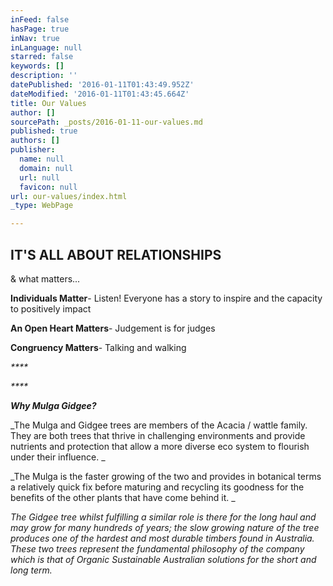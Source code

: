 ```yaml
---
inFeed: false
hasPage: true
inNav: true
inLanguage: null
starred: false
keywords: []
description: ''
datePublished: '2016-01-11T01:43:49.952Z'
dateModified: '2016-01-11T01:43:45.664Z'
title: Our Values
author: []
sourcePath: _posts/2016-01-11-our-values.md
published: true
authors: []
publisher:
  name: null
  domain: null
  url: null
  favicon: null
url: our-values/index.html
_type: WebPage

---
```

## IT'S ALL ABOUT RELATIONSHIPS

& what matters... 

**Individuals Matter**- Listen! Everyone has a
story to inspire and the capacity to positively impact

**An Open Heart Matters**- Judgement is for
judges

**Congruency Matters**- Talking and walking

_****_

_****_

_**Why Mulga Gidgee?**_

_The Mulga and Gidgee trees are members of
the Acacia / wattle family. They are both trees that thrive in challenging
environments and provide nutrients and protection that allow a more diverse eco
system to flourish under their influence. _

_The Mulga is the faster growing of the two
and provides in botanical terms a relatively quick fix before maturing and
recycling its goodness for the benefits of the other plants that have come
behind it. _

_The Gidgee tree whilst fulfilling a similar
role is there for the long haul and may grow for many hundreds of years; the
slow growing nature of the tree produces one of the hardest and most durable
timbers found in Australia. These two trees represent the fundamental
philosophy of the company which is that of Organic Sustainable Australian
solutions for the short and long term._